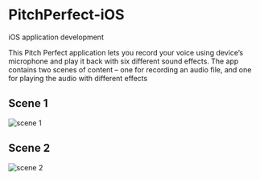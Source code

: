 # PitchPerfect-iOS
iOS application development

This Pitch Perfect application lets you record your voice using device’s microphone and play it back with six different sound effects. The app contains two scenes of content – one for recording an audio file, and one for playing the audio with different effects

## Scene 1

![scene 1](https://user-images.githubusercontent.com/40026126/41318504-250defba-6eb6-11e8-8063-dae76f828958.PNG)


## Scene 2

![scene 2](https://user-images.githubusercontent.com/40026126/41318516-30fcfe4c-6eb6-11e8-8369-0ebdac36e964.PNG)

